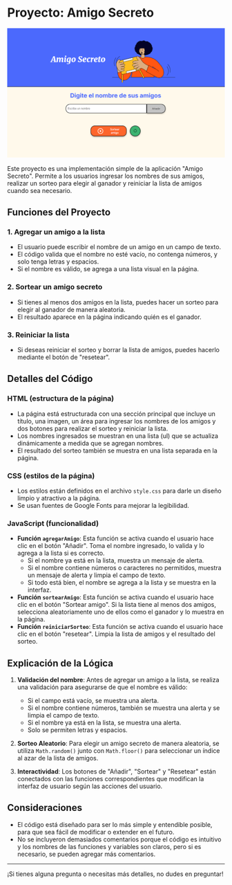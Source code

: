 # Proyecto: Amigo Secreto
![Captura de como se ve el HTML](img/captura1.png)

Este proyecto es una implementación simple de la aplicación "Amigo Secreto". Permite a los usuarios ingresar los nombres de sus amigos, realizar un sorteo para elegir al ganador y reiniciar la lista de amigos cuando sea necesario.

## Funciones del Proyecto

### 1. **Agregar un amigo a la lista**
   - El usuario puede escribir el nombre de un amigo en un campo de texto.
   - El código valida que el nombre no esté vacío, no contenga números, y solo tenga letras y espacios.
   - Si el nombre es válido, se agrega a una lista visual en la página.

### 2. **Sortear un amigo secreto**
   - Si tienes al menos dos amigos en la lista, puedes hacer un sorteo para elegir al ganador de manera aleatoria.
   - El resultado aparece en la página indicando quién es el ganador.

### 3. **Reiniciar la lista**
   - Si deseas reiniciar el sorteo y borrar la lista de amigos, puedes hacerlo mediante el botón de "resetear".

## Detalles del Código

### **HTML (estructura de la página)**
   - La página está estructurada con una sección principal que incluye un título, una imagen, un área para ingresar los nombres de los amigos y dos botones para realizar el sorteo y reiniciar la lista.
   - Los nombres ingresados se muestran en una lista (ul) que se actualiza dinámicamente a medida que se agregan nombres.
   - El resultado del sorteo también se muestra en una lista separada en la página.

### **CSS (estilos de la página)**
   - Los estilos están definidos en el archivo `style.css` para darle un diseño limpio y atractivo a la página.
   - Se usan fuentes de Google Fonts para mejorar la legibilidad.

### **JavaScript (funcionalidad)**
   - **Función `agregarAmigo`**: Esta función se activa cuando el usuario hace clic en el botón "Añadir". Toma el nombre ingresado, lo valida y lo agrega a la lista si es correcto.
     - Si el nombre ya está en la lista, muestra un mensaje de alerta.
     - Si el nombre contiene números o caracteres no permitidos, muestra un mensaje de alerta y limpia el campo de texto.
     - Si todo está bien, el nombre se agrega a la lista y se muestra en la interfaz.
   - **Función `sortearAmigo`**: Esta función se activa cuando el usuario hace clic en el botón "Sortear amigo". Si la lista tiene al menos dos amigos, selecciona aleatoriamente uno de ellos como el ganador y lo muestra en la página.
   - **Función `reiniciarSorteo`**: Esta función se activa cuando el usuario hace clic en el botón "resetear". Limpia la lista de amigos y el resultado del sorteo.

## Explicación de la Lógica

1. **Validación del nombre**: Antes de agregar un amigo a la lista, se realiza una validación para asegurarse de que el nombre es válido:
   - Si el campo está vacío, se muestra una alerta.
   - Si el nombre contiene números, también se muestra una alerta y se limpia el campo de texto.
   - Si el nombre ya está en la lista, se muestra una alerta.
   - Solo se permiten letras y espacios.
   
2. **Sorteo Aleatorio**: Para elegir un amigo secreto de manera aleatoria, se utiliza `Math.random()` junto con `Math.floor()` para seleccionar un índice al azar de la lista de amigos.

3. **Interactividad**: Los botones de "Añadir", "Sortear" y "Resetear" están conectados con las funciones correspondientes que modifican la interfaz de usuario según las acciones del usuario.

## Consideraciones

- El código está diseñado para ser lo más simple y entendible posible, para que sea fácil de modificar o extender en el futuro.
- No se incluyeron demasiados comentarios porque el código es intuitivo y los nombres de las funciones y variables son claros, pero si es necesario, se pueden agregar más comentarios.

---

¡Si tienes alguna pregunta o necesitas más detalles, no dudes en preguntar!
